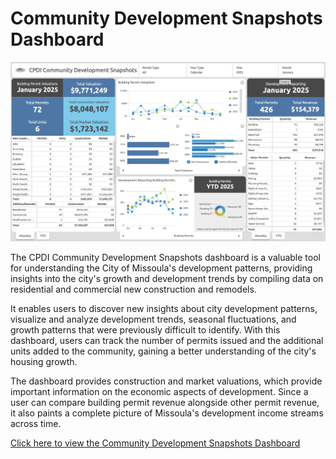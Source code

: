 # Community Development Snapshots Dashboard

![Community Development Snapshots Dashboard](../resources/03_dashboard.png)

The CPDI Community Development Snapshots dashboard is a valuable tool for understanding the City of Missoula's development patterns, providing insights into the city's growth and development trends by compiling data on residential and commercial new construction and remodels. 

It enables users to discover new insights about city development patterns, visualize and analyze development trends, seasonal fluctuations, and growth patterns that were previously difficult to identify. With this dashboard, users can track the number of permits issued and the additional units added to the community, gaining a better understanding of the city's housing growth.

The dashboard provides construction and market valuations, which provide important information on the economic aspects of development. Since a user can compare building permit revenue alongside other permit revenue, it also paints a complete picture of Missoula's development income streams across time.

[Click here to view the Community Development Snapshots Dashboard](https://www.arcgis.com/apps/dashboards/92beeacf1d59482f95c1dec8b41c54bc)